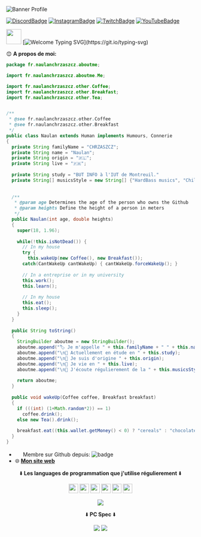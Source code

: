 ![Banner Profile](https://eapi.pcloud.com/getpubthumb?code=XZmubJZO3RLKrQ4bwSiOupYtRg78SzGx3N7&linkpassword=undefined&size=1918x378&crop=0&type=auto)

[![DiscordBadge](https://img.shields.io/badge/Discord-7289DA?style=for-the-badge&logo=discord&logoColor=white)](https://discord.gg/yEvBg8CPaM)
[![InstagramBadge](https://img.shields.io/badge/Instagram-E4405F?style=for-the-badge&logo=instagram&logoColor=white)](https://www.instagram.com/naulan.chrzaszcz/)
[![TwitchBadge](https://img.shields.io/badge/Twitch-9146FF?style=for-the-badge&logo=twitch&logoColor=white)](https://www.twitch.tv/NaulaN_CHRZdev)
[![YouTubeBadge](https://img.shields.io/badge/YouTube-FF0000?style=for-the-badge&logo=youtube&logoColor=white)](https://www.youtube.com/channel/UCbl4AHVket_DNhBzQG56f7w) 

<img src="https://c.tenor.com/nebZyl8oN7IAAAAj/wave-hello.gif" width="40" height="40"> [![Welcome Typing SVG](https://readme-typing-svg.herokuapp.com?color=%2336BCF7&lines=Bienvenue+sur+mon+Github+!)](https://git.io/typing-svg)

😊 **A propos de moi:**
````java
package fr.naulanchrzaszcz.aboutme;

import fr.naulanchrzaszcz.aboutme.Me;

import fr.naulanchrzaszcz.other.Coffee;
import fr.naulanchrzaszcz.other.Breakfast;
import fr.naulanchrzaszcz.other.Tea;


/**
 * @see fr.naulanchrzaszcz.other.Coffee
 * @see fr.naulanchrzaszcz.other.Breakfast
 */
public class Naulan extends Human implements Humours, Connerie
{
  private String familyName = "CHRZASZCZ";
  private String name = "Naulan";
  private String origin = "🇵🇱";
  private String live = "🇫🇷";
  
  private String study = "BUT INFO à l'IUT de Montreuil."
  private String[] musicsStyle = new String[] {"HardBass musics", "Chill musics"};
  
  
  /**
   * @param age Determines the age of the person who owns the Github
   * @param heights Define the height of a person in meters
   */
  public Naulan(int age, double heights) 
  {
    super(18, 1.96);
    
    while(!this.isNotDead()) {
      // In my house
      try {
        this.wakeUp(new Coffee(), new Breakfast());
      catch(CantWakeUp cantWakeUp) { cantWakeUp.forceWakeUp(); }
      
      // In a entreprise or in my university
      this.work();
      this.learn();
      
      // In my house
      this.eat();
      this.sleep();
    }
  }
  
  public String toString() 
  {
    StringBuilder aboutme = new StringBuilder();
    aboutme.append("🏷️ Je m'appelle " + this.familyName + " " + this.name);
    aboutme.append("\n💼 Actuellement en étude en " + this.study);
    aboutme.append("\n📍 Je suis d'origine " + this.origin);
    aboutme.append("\n🏡 Je vie en " + this.live);
    aboutme.append("\n🎵 J'écoute régulierement de la " + this.musicsStyle[0] + " et de la " + this.musicsStyle[1])
    
    return aboutme;
  }
  
  public void wakeUp(Coffee coffee, Breakfast breakfast) 
  {
    if (((int) (1+Math.random*2)) == 1)
      coffee.drink();
    else new Tea().drink();
    
    breakfast.eat((this.wallet.getMoney() < 0) ? "cereals" : "chocolate bread");
  }
}
````
- <img src="https://upload.wikimedia.org/wikipedia/commons/9/91/Octicons-mark-github.svg" width="17" height="17"> Membre sur Github depuis: ![badge](https://badges.pufler.dev/years/NaulaN)
- 🌐 __[Mon site web](https://www.chrz-development.fr)__

<p align="center">⬇️ <b>Les languages de programmation que j'utilise régulierement</b> ⬇️</p>

<p align="center"><code><img src="https://developer.asustor.com/uploadIcons/0020_999_1596443479_JAVA.png" width="25" height="25"></code>
<code><img src="https://upload.wikimedia.org/wikipedia/commons/thumb/c/c3/Python-logo-notext.svg/1200px-Python-logo-notext.svg.png" width="25" height="25"></code>
<code><img src="https://upload.wikimedia.org/wikipedia/commons/thumb/6/61/HTML5_logo_and_wordmark.svg/512px-HTML5_logo_and_wordmark.svg.png" width="25" height="25"></code>
<code><img src="https://upload.wikimedia.org/wikipedia/commons/d/d5/CSS3_logo_and_wordmark.svg" width="25" height="25"></code>
<code><img src="https://upload.wikimedia.org/wikipedia/commons/9/99/Unofficial_JavaScript_logo_2.svg" width="25" height="25"></code>
<code><img src="https://upload.wikimedia.org/wikipedia/commons/2/29/Postgresql_elephant.svg" width="25" height="25"></code>
</p>

<p align="center"><img src="https://github-readme-stats.vercel.app/api/top-langs/?username=NaulaN&layout=compact&count_private=true&theme=gruvbox)](https://github.com/anuraghazra/github-readme-stats"></p>

<p align="center">⬇️ <b>PC Spec</b> ⬇️</p>

<p align="center">
<img src="https://img.shields.io/badge/AMD%20Ryzen_3_2200G-ED1C24?style=for-the-badge&logo=amd&logoColor=white">
<img src="https://img.shields.io/badge/AMD%20Radeon_Vega_8-ED1C24?style=for-the-badge&logo=amd&logoColor=white">
</p>
